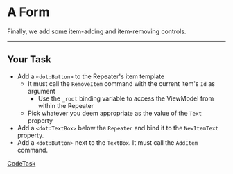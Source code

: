 ﻿# A Form

Finally, we add some item-adding and item-removing controls.

---

## Your Task

- Add a `<dot:Button>` to the Repeater's item template
  - It must call the `RemoveItem` command with the current item's `Id` as argument
    - Use the `_root` binding variable to access the ViewModel from within the Repeater
  - Pick whatever you deem appropriate as the value of the `Text` property
- Add a `<dot:TextBox>` below the `Repeater` and bind it to the `NewItemText` property.
- Add a `<dot:Button>` next to the `TextBox`. It must call the `AddItem` command.


[CodeTask](/resources/collections/view_form.dothtml.csx)